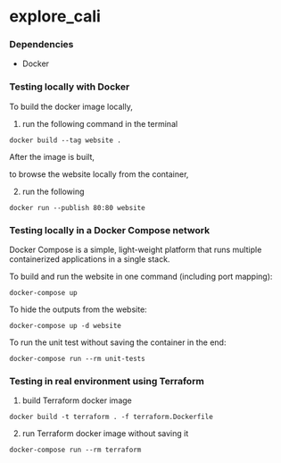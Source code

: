 # explore_cali

### Dependencies
- Docker


### Testing locally with Docker

To build the docker image locally, 

1. run the following command in the terminal

`docker build --tag website .`


After the image is built, 

to browse the website locally from the container, 

2. run the following

`docker run --publish 80:80 website`

### Testing locally in a Docker Compose network

Docker Compose is a simple, light-weight platform that runs multiple containerized applications in a single stack.

To build and run the website in one command (including port mapping):

`docker-compose up`

To hide the outputs from the website:

`docker-compose up -d website`

To run the unit test without saving the container in the end:

`docker-compose run --rm unit-tests`

### Testing in real environment using Terraform

1. build Terraform docker image

`docker build -t terraform . -f terraform.Dockerfile`

2. run Terraform docker image without saving it

`docker-compose run --rm terraform`
